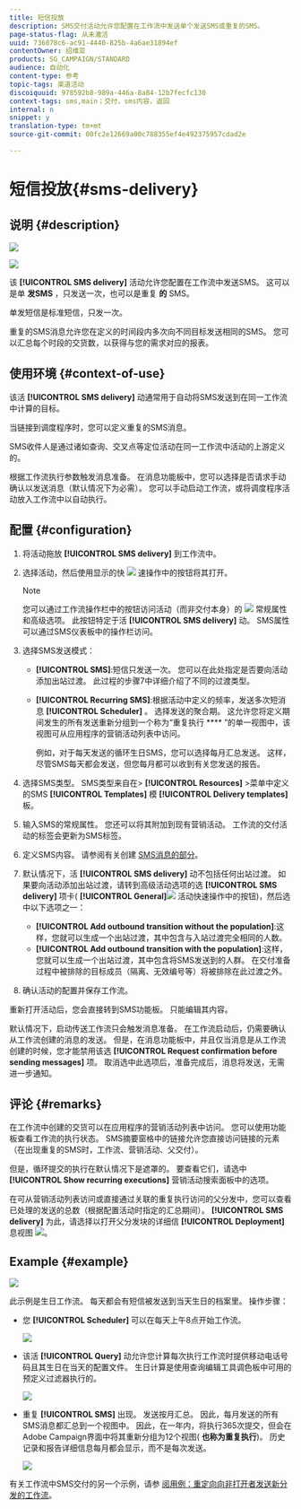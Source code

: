 ```yaml
---
title: 短信投放
description: SMS交付活动允许您配置在工作流中发送单个发送SMS或重复的SMS。
page-status-flag: 从未激活
uuid: 736078c6-ac91-4440-825b-4a6ae31894ef
contentOwner: 绍维亚
products: SG_CAMPAIGN/STANDARD
audience: 自动化
content-type: 参考
topic-tags: 渠道活动
discoiquuid: 978592b8-989a-446a-8a84-12b7fecfc130
context-tags: sms,main；交付，sms内容，返回
internal: n
snippet: y
translation-type: tm+mt
source-git-commit: 00fc2e12669a00c788355ef4e492375957cdad2e

---
```



# 短信投放{#sms-delivery}

## 说明 {#description}

![](assets/sms.png)

![](assets/recurrentsms.png)

该 **[!UICONTROL SMS delivery]** 活动允许您配置在工作流中发送SMS。 这可以是单 **发SMS** ，只发送一次，也可以是重复 **的** SMS。

单发短信是标准短信，只发一次。

重复的SMS消息允许您在定义的时间段内多次向不同目标发送相同的SMS。 您可以汇总每个时段的交货数，以获得与您的需求对应的报表。

## 使用环境 {#context-of-use}

该活 **[!UICONTROL SMS delivery]** 动通常用于自动将SMS发送到在同一工作流中计算的目标。

当链接到调度程序时，您可以定义重复的SMS消息。

SMS收件人是通过诸如查询、交叉点等定位活动在同一工作流中活动的上游定义的。

根据工作流执行参数触发消息准备。 在消息功能板中，您可以选择是否请求手动确认以发送消息（默认情况下为必需）。 您可以手动启动工作流，或将调度程序活动放入工作流中以自动执行。

## 配置 {#configuration}

1. 将活动拖放 **[!UICONTROL SMS delivery]** 到工作流中。
1. 选择活动，然后使用显示的快 ![](assets/edit_darkgrey-24px.png) 速操作中的按钮将其打开。

   >[!NOTE]
   >
   >您可以通过工作流操作栏中的按钮访问活动（而非交付本身）的 ![](assets/dlv_activity_params-24px.png) 常规属性和高级选项。 此按钮特定于活 **[!UICONTROL SMS delivery]** 动。 SMS属性可以通过SMS仪表板中的操作栏访问。

1. 选择SMS发送模式：

   * **[!UICONTROL SMS]**:短信只发送一次。 您可以在此处指定是否要向活动添加出站过渡。 此过程的步骤7中详细介绍了不同的过渡类型。
   * **[!UICONTROL Recurring SMS]**:根据活动中定义的频率，发送多次短消息 **[!UICONTROL Scheduler]** 。 选择发送的聚合期。 这允许您将定义期间发生的所有发送重新分组到一个称为“重复执行 **** ”的单一视图中，该视图可从应用程序的营销活动列表中访问。

      例如，对于每天发送的循环生日SMS，您可以选择每月汇总发送。 这样，尽管SMS每天都会发送，但您每月都可以收到有关您发送的报告。

1. 选择SMS类型。 SMS类型来自在&gt; **[!UICONTROL Resources]** &gt;菜单中定义的SMS **[!UICONTROL Templates]** 模 **[!UICONTROL Delivery templates]** 板。
1. 输入SMS的常规属性。 您还可以将其附加到现有营销活动。 工作流的交付活动的标签会更新为SMS标签。
1. 定义SMS内容。 请参阅有关创建 [SMS消息的部分](../../channels/using/creating-an-sms-message.md)。
1. 默认情况下，活 **[!UICONTROL SMS delivery]** 动不包括任何出站过渡。 如果要向活动添加出站过渡，请转到高级活动选项的选 **[!UICONTROL SMS delivery]** 项卡( **[!UICONTROL General]**![](assets/dlv_activity_params-24px.png) 活动快速操作中的按钮)，然后选中以下选项之一：

   * **[!UICONTROL Add outbound transition without the population]**:这样，您就可以生成一个出站过渡，其中包含与入站过渡完全相同的人数。
   * **[!UICONTROL Add outbound transition with the population]**:这样，您就可以生成一个出站过渡，其中包含将SMS发送到的人群。 在交付准备过程中被排除的目标成员（隔离、无效编号等）将被排除在此过渡之外。

1. 确认活动的配置并保存工作流。

重新打开活动后，您会直接转到SMS功能板。 只能编辑其内容。

默认情况下，启动传送工作流只会触发消息准备。 在工作流启动后，仍需要确认从工作流创建的消息的发送。 但是，在消息功能板中，并且仅当消息是从工作流创建的时候，您才能禁用该选 **[!UICONTROL Request confirmation before sending messages]** 项。 取消选中此选项后，准备完成后，消息将发送，无需进一步通知。

## 评论 {#remarks}

在工作流中创建的交货可以在应用程序的营销活动列表中访问。 您可以使用功能板查看工作流的执行状态。 SMS摘要窗格中的链接允许您直接访问链接的元素（在出现重复的SMS时，工作流、营销活动、父交付）。

但是，循环提交的执行在默认情况下是遮罩的。 要查看它们，请选中 **[!UICONTROL Show recurring executions]** 营销活动搜索面板中的选项。

在可从营销活动列表访问或直接通过关联的重复执行访问的父分发中，您可以查看已处理的发送的总数（根据配置活动时指定的汇总期间）。 **[!UICONTROL SMS delivery]** 为此，请选择以打开父分发块的详细信 **[!UICONTROL Deployment]** 息视图 ![](assets/wkf_dlv_detail_button.png)。

## Example {#example}

![](assets/wkf_sms_example_1.png)

此示例是生日工作流。 每天都会有短信被发送到当天生日的档案里。 操作步骤：

* 您 **[!UICONTROL Scheduler]** 可以在每天上午8点开始工作流。

   ![](assets/wkf_delivery_example_2.png)

* 该活 **[!UICONTROL Query]** 动允许您计算每次执行工作流时提供移动电话号码且其生日在当天的配置文件。 生日计算是使用查询编辑工具调色板中可用的预定义过滤器执行的。

   ![](assets/wkf_delivery_example_3.png)

* 重复 **[!UICONTROL SMS]** 出现。 发送按月汇总。 因此，每月发送的所有SMS消息都汇总到一个视图中。 因此，在一年内，将执行365次提交，但会在Adobe Campaign界面中将其重新分组为12个视图( **也称为重复执行**)。 历史记录和报告详细信息每月都会显示，而不是每次发送。

   ![](assets/wkf_sms_example_4.png)

有关工作流中SMS交付的另一个示例，请参 [阅用例：重定向向非打开者发送新分发的工作流](../../automating/using/workflow-cross-channel-retargeting.md)。
